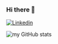 ### Hi there 👋

[![Linkedin](https://img.shields.io/badge/LinkedIn-0077B5?style=for-the-badge&logo=linkedin&logoColor=white)](https://www.linkedin.com/in/osemwota/)
[![<name>](https://img.shields.io/badge/Kotlin-0095D5?&style=for-the-badge&logo=kotlin&logoColor=white)](<on click url>)

![my GitHub stats](https://github-readme-stats.vercel.app/api?username=david-oh-git)




